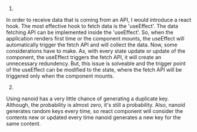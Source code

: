 1.
In order to receive data that is coming from an API, I would introduce a react hook. The most effective hook to fetch data is the 'useEffect'. The data fetching API can be implemented inside the 'useEffect'. So, when the application renders first time or the component mounts, the useEffect will automatically trigger the fetch API and will collect the data. Now, some considerations have to make. As, with every state update or update of the component, the useEffect triggers the fetch API, it will create an unnecessary redundency. But, this issue is solveable and the trigger point of the useEffect can be modified to the state, where the fetch API will be triggered only when the component mounts. 

2.
Using nanoid has a very little chance of generating a duplicate key. Although, the probability is almost zero, it's still a probability. Also, nanoid generates random keys every time, so react component will consider the contents new or updated every time nanoid generates a new key for the same content. 